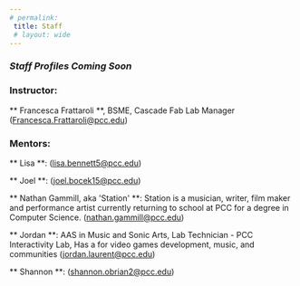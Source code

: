 ```yaml
---
# permalink: 
 title: Staff
 # layout: wide
---
```


### _Staff Profiles Coming Soon_

### Instructor: 
** Francesca Frattaroli **, BSME, Cascade Fab Lab Manager (Francesca.Frattaroli@pcc.edu)

### Mentors:

** Lisa **: (lisa.bennett5@pcc.edu)

** Joel **: (joel.bocek15@pcc.edu)

** Nathan Gammill, aka 'Station' **: Station is a musician, writer, film maker and performance artist currently returning to school at PCC for a degree in Computer Science.
(nathan.gammill@pcc.edu)

** Jordan **: AAS in Music and Sonic Arts, Lab Technician - PCC Interactivity Lab,
Has a for video games development, music, and communities (jordan.laurent@pcc.edu)

** Shannon **: (shannon.obrian2@pcc.edu)
